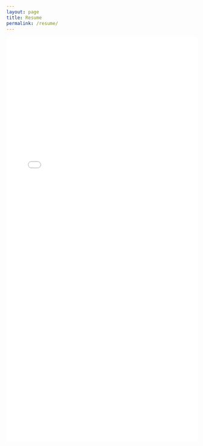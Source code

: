 ```yaml
---
layout: page
title: Resume
permalink: /resume/
---
```

<iframe src="/assets/Resume.pdf" width="100%" height="1060px" style="border: none;"></iframe>
